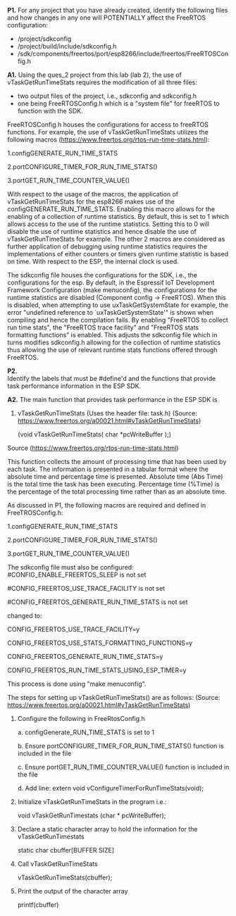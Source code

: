 **P1.**
For any project that you have already created, identify the following files and how changes in any one will POTENTIALLY affect the FreeRTOS configuration: 
- /project/sdkconfig 
- /project/build/include/sdkconfig.h 
- /sdk/components/freertos/port/esp8266/include/freertos/FreeRTOSConfig.h 

**A1.** 
Using the ques_2 project from this lab (lab 2), the use of vTaskGetRunTimeStats requires the modification of all three files: 
- two output files of the project, i.e., sdkconfig and sdkconfig.h  
- one being FreeRTOSConfig.h which is a "system file" for freeRTOS to function with the SDK. 

FreeRTOSConfig.h houses the configurations for access to freeRTOS functions. For example, the use of vTaskGetRunTimeStats utilizes the following macros (https://www.freertos.org/rtos-run-time-stats.html): 

1.configGENERATE_RUN_TIME_STATS 

2.portCONFIGURE_TIMER_FOR_RUN_TIME_STATS()

3.portGET_RUN_TIME_COUNTER_VALUE()


With respect to the usage of the macros, the application of vTaskGetRunTimeStats for the esp8266 makes use of the configGENERATE_RUN_TIME_STATS. Enabling this macro allows for the enabling of a collection of runtime statistics. By default, this is set to 1 which allows access to the use of the runtime statistics. Setting this to 0 will disable the use of runtime statistics and hence disable the use of vTaskGetRunTimeStats for example. The other 2 macros are considered as further application of debugging using runtime statistics requires the implementations of either counters or timers given runtime statistic is based on time. With respect to the ESP, the internal clock is used. 

The sdkconfig file houses the configurations for the SDK, i.e., the configurations for the esp. By default, in the Espressif IoT Development Framework Configuration (make menuconfig), the configurations for the runtime statistics are disabled (Component config -> FreeRTOS). When this is disabled, when attempting to use uxTaskGetSystemState for example, the error "undefined reference to `uxTaskGetSystemState'" is shown when compiling and hence the compilation fails. By enabling "FreeRTOS to collect run time stats", the "FreeRTOS trace facility" and "FreeRTOS stats formatting functions" is enabled. This adjusts the sdkconfig file which in turns modifies sdkconfig.h allowing for the collection of runtime statistics thus allowing the use of relevant runtime stats functions offered through FreeRTOS.  

**P2.**  
Identify the labels that must be #define'd and the functions that provide task performance information in the ESP SDK. 
 
**A2.** 
The main function that provides task performance in the ESP SDK is

1. vTaskGetRunTimeStats (Uses the header file: task.h) (Source: 
https://www.freertos.org/a00021.html#vTaskGetRunTimeStats) 

	(void vTaskGetRunTimeStats( char *pcWriteBuffer );) 

Source (https://www.freertos.org/rtos-run-time-stats.html) 

This function collects the amount of processing time that has been used by each task. The information is presented in a tabular format where the absolute time and percentage time is presented. Absolute time (Abs Time) is the total time the task has been executing. Percentage time (%Time) is the percentage of the total processing time rather than as an absolute time. 

As discussed in P1, the following macros are required and defined in FreeTROSConfig.h:

1.configGENERATE_RUN_TIME_STATS 

2.portCONFIGURE_TIMER_FOR_RUN_TIME_STATS() 

3.portGET_RUN_TIME_COUNTER_VALUE() 


The sdkconfig file must also be configured: 
#CONFIG_ENABLE_FREERTOS_SLEEP is not set 

#CONFIG_FREERTOS_USE_TRACE_FACILITY is not set 

#CONFIG_FREERTOS_GENERATE_RUN_TIME_STATS is not set 

changed to: 

CONFIG_FREERTOS_USE_TRACE_FACILITY=y 

CONFIG_FREERTOS_USE_STATS_FORMATTING_FUNCTIONS=y

CONFIG_FREERTOS_GENERATE_RUN_TIME_STATS=y 

CONFIG_FREERTOS_RUN_TIME_STATS_USING_ESP_TIMER=y 

This process is done using "make menuconfig". 

The steps for setting up vTaskGetRunTimeStats() are as follows: 
(Source: https://www.freertos.org/a00021.html#vTaskGetRunTimeStats) 

1. Configure the following in FreeRtosConfig.h 

	a. configGenerate_RUN_TIME_STATS is set to 1 

   	b. Ensure portCONFIGURE_TIMER_FOR_RUN_TIME_STATS() function is included in the file 

   	c. Ensure portGET_RUN_TIME_COUNTER_VALUE() function is included in the file 

   	d. Add line: 
      	extern void vConfigureTimerForRunTimeStats(void); 


2. Initialize vTaskGetRunTimeStats in the program i.e.:

	void vTaskGetRunTimestats (char * pcWriteBuffer); 

3. Declare a static character array to hold the information for the vTaskGetRunTimestats 

	static char cbuffer[BUFFER SIZE] 

4. Call vTaskGetRunTimeStats 

	vTaskGetRunTimeStats(cbuffer); 

5. Print the output of the character array 

	printf(cbuffer) 

  

  

  

 

 